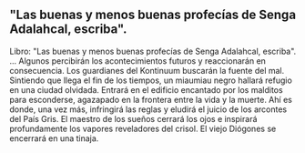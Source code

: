 ## "Las buenas y menos buenas profecías de Senga Adalahcal, escriba".
Libro: "Las buenas y menos buenas profecías de Senga Adalahcal, escriba".
... Algunos percibirán los acontecimientos futuros y reaccionarán en consecuencia.
Los guardianes del Kontinuum buscarán la fuente del mal.
Sintiendo que llega el fin de los tiempos, un miaumiau negro hallará refugio en una ciudad olvidada. Entrará en el edificio encantado por los malditos para esconderse, agazapado en la frontera entre la vida y la muerte. Ahí es donde, una vez más, infringirá las reglas y eludirá el juicio de los arcontes del País Gris.
El maestro de los sueños cerrará los ojos e inspirará profundamente los vapores reveladores del crisol.
El viejo Diógones se encerrará en una tinaja.